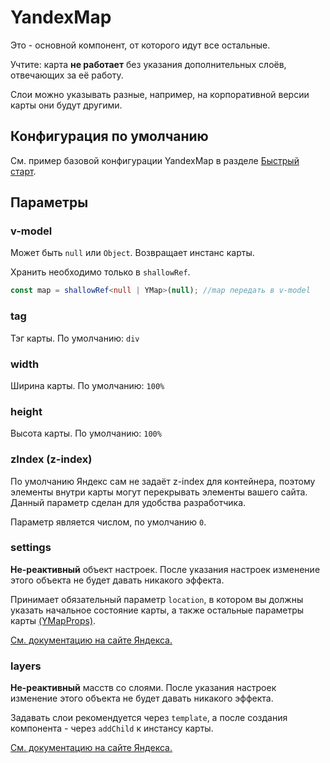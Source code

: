 # YandexMap

Это - основной компонент, от которого идут все остальные.

Учтите: карта **не работает** без указания дополнительных слоёв, отвечающих за её работу.

Слои можно указывать разные, например, на корпоративной версии карты они будут другими.

## Конфигурация по умолчанию
См. пример базовой конфигурации YandexMap в разделе [Быстрый старт](/guide/quickstart).

## Параметры

### v-model

Может быть `null` или `Object`. Возвращает инстанс карты.

Хранить необходимо только в `shallowRef`.

```typescript
const map = shallowRef<null | YMap>(null); //map передать в v-model
```

### tag

Тэг карты. По умолчанию: `div`

### width

Ширина карты. По умолчанию: `100%`

### height

Высота карты. По умолчанию: `100%`

### zIndex (z-index)

По умолчанию Яндекс сам не задаёт z-index для контейнера, поэтому элементы внутри карты могут перекрывать элементы
вашего сайта. Данный параметр сделан для удобства разработчика.

Параметр является числом, по умолчанию `0`.

### settings

**Не-реактивный** объект настроек. После указания настроек изменение этого объекта не будет давать никакого эффекта.

Принимает обязательный параметр `location`, в котором вы должны указать начальное состояние карты, а также остальные
параметры карты [(YMapProps)](https://yandex.ru/dev/jsapi30/doc/ru/ref/#YMapProps).

[См. документацию на сайте Яндекса.](https://yandex.ru/dev/maps/jsapi/doc/3.0/dg/concepts/map.html#map-parms)

### layers

**Не-реактивный** масств со слоями. После указания настроек изменение этого объекта не будет давать никакого эффекта.

Задавать слои рекомендуется через `template`, а после создания компонента - через `addChild` к инстансу карты.

[См. документацию на сайте Яндекса.](https://yandex.ru/dev/jsapi30/doc/ru/dg/concepts/map#layers)
